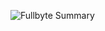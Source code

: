 ![Fullbyte Summary](https://github-profile-summary-cards.vercel.app/api/cards/profile-details?username=Fullbyte&theme=solarized_dark)
<script async defer data-website-id="81a1374b-2350-44ec-b348-876816c192ae" src="https://umami.0xfab1.net/umami.js"></script>
